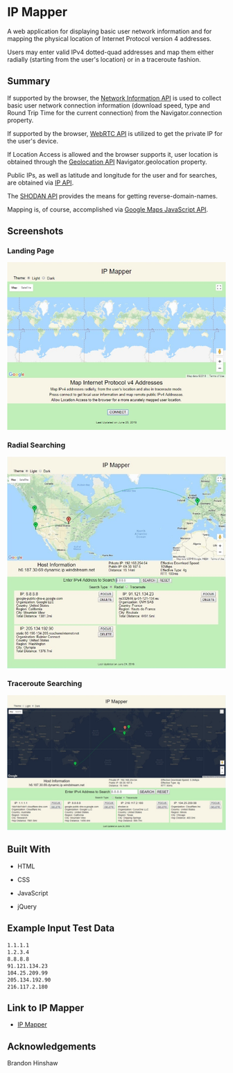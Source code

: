 # IP Mapper
A web application for displaying basic user network information and for mapping the physical location of Internet Protocol version 4 addresses.

Users may enter valid IPv4 dotted-quad addresses and map them either radially (starting from the user's location) or in a traceroute fashion.

## Summary

If supported by the browser, the [Network Information API](https://developer.mozilla.org/en-US/docs/Web/API/Network_Information_API) is used to collect basic user network connection information (download speed, type and Round Trip Time for the current connection) from the Navigator.connection property.

If supported by the browser, [WebRTC API](https://webrtc.org/) is utilized to get the private IP for the user's device.

If Location Access is allowed and the browser supports it, user location is obtained through the [Geolocation API](https://developer.mozilla.org/en-US/docs/Web/API/Geolocation_API) Navigator.geolocation property.

Public IPs, as well as latitude and longitude for the user and for searches, are obtained via [IP API](https://ipapi.co/api/#introduction).

The [SHODAN API](https://developer.shodan.io/) provides the means for getting reverse-domain-names.

Mapping is, of course, accomplished via [Google Maps JavaScript API](https://developers.google.com/maps/documentation/javascript/tutorial).

## Screenshots
### Landing Page

![Landing Page](images/screenshots/ip-mapper-start.jpg)

### Radial Searching

![Radial Searching](images/screenshots/ip-mapper-radial.jpg)

### Traceroute Searching

![Traceroute Searching](images/screenshots/ip-mapper-traceroute.jpg)

## Built With

* HTML

* CSS

* JavaScript

* jQuery

## Example Input Test Data
```
1.1.1.1
1.2.3.4
8.8.8.8
91.121.134.23
104.25.209.99
205.134.192.90
216.117.2.180
```

## Link to IP Mapper
- [IP Mapper](https://craigpounds.github.io/ip-mapper/)

## Acknowledgements
Brandon Hinshaw